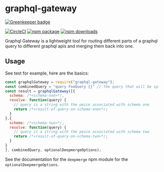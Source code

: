 # graphql-gateway

[![Greenkeeper badge](https://badges.greenkeeper.io/brysgo/graphql-gateway.svg)](https://greenkeeper.io/)

[![CircleCI][build-badge]][build]
[![npm package][npm-badge]][npm]
[![npm downloads][npm-downloads-badge]][npm]


Graphql Gateway is a lightweight tool for routing different parts of a graphql query to different graphql apis and merging them back into one.

## Usage

See test for example, here are the basics:

```javascript
const graphqlGateway = require("graphql-gateway");
const combinedQuery = "query FooQuery {}" // the query that will be split up by schema
const result = graphqlGateway([{
  schema: /*<schema-one>*/,
  resolve: function(query) {
    // query is a string with the peice associated with schema one
    return /*<result-of-query-on-schema-one>*/;
  }
},{
  schema: /*<schema-two>*/,
  resolve: function(query) {
    // query is a string with the peice associated with schema two
    return /*<result-of-query-on-schema-two>*/;
  }
}
], combinedQuery, optionalDeepmergeOptions);
```

See the documentation for the `deepmerge` npm module for the `optionalDeepmergeOptions`.

[build-badge]: https://circleci.com/gh/brysgo/graphql-gateway.svg?style=shield

[build]: 
https://circleci.com/gh/brysgo/graphql-gateway

[npm-badge]: https://img.shields.io/npm/v/graphql-gateway.png?style=flat-square
[npm]: https://www.npmjs.org/package/graphql-gateway
[npm-downloads-badge]:https://img.shields.io/npm/dt/graphql-gateway.svg